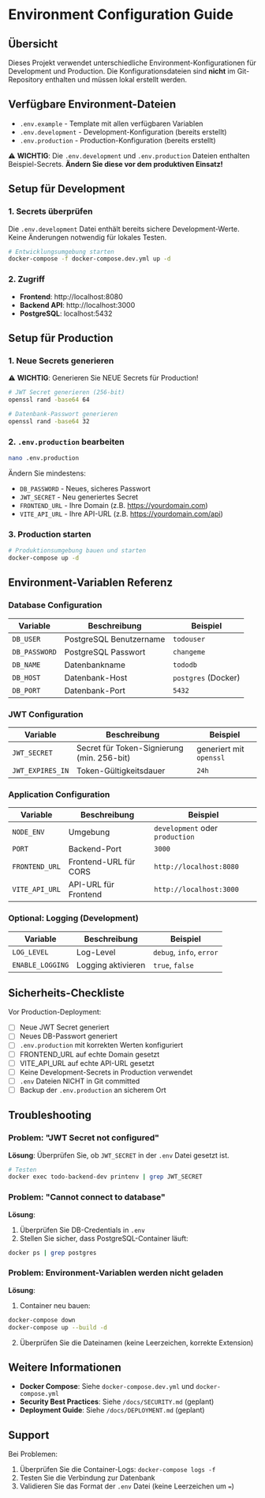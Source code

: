 # Environment Configuration Guide

## Übersicht

Dieses Projekt verwendet unterschiedliche Environment-Konfigurationen für Development und Production. Die Konfigurationsdateien sind **nicht** im Git-Repository enthalten und müssen lokal erstellt werden.

## Verfügbare Environment-Dateien

- `.env.example` - Template mit allen verfügbaren Variablen
- `.env.development` - Development-Konfiguration (bereits erstellt)
- `.env.production` - Production-Konfiguration (bereits erstellt)

⚠️ **WICHTIG**: Die `.env.development` und `.env.production` Dateien enthalten Beispiel-Secrets. **Ändern Sie diese vor dem produktiven Einsatz!**

## Setup für Development

### 1. Secrets überprüfen

Die `.env.development` Datei enthält bereits sichere Development-Werte. Keine Änderungen notwendig für lokales Testen.

```bash
# Entwicklungsumgebung starten
docker-compose -f docker-compose.dev.yml up -d
```

### 2. Zugriff

- **Frontend**: http://localhost:8080
- **Backend API**: http://localhost:3000
- **PostgreSQL**: localhost:5432

## Setup für Production

### 1. Neue Secrets generieren

⚠️ **WICHTIG**: Generieren Sie NEUE Secrets für Production!

```bash
# JWT Secret generieren (256-bit)
openssl rand -base64 64

# Datenbank-Passwort generieren
openssl rand -base64 32
```

### 2. `.env.production` bearbeiten

```bash
nano .env.production
```

Ändern Sie mindestens:
- `DB_PASSWORD` - Neues, sicheres Passwort
- `JWT_SECRET` - Neu generiertes Secret
- `FRONTEND_URL` - Ihre Domain (z.B. https://yourdomain.com)
- `VITE_API_URL` - Ihre API-URL (z.B. https://yourdomain.com/api)

### 3. Production starten

```bash
# Produktionsumgebung bauen und starten
docker-compose up -d
```

## Environment-Variablen Referenz

### Database Configuration

| Variable | Beschreibung | Beispiel |
|----------|--------------|----------|
| `DB_USER` | PostgreSQL Benutzername | `todouser` |
| `DB_PASSWORD` | PostgreSQL Passwort | `changeme` |
| `DB_NAME` | Datenbankname | `tododb` |
| `DB_HOST` | Datenbank-Host | `postgres` (Docker) |
| `DB_PORT` | Datenbank-Port | `5432` |

### JWT Configuration

| Variable | Beschreibung | Beispiel |
|----------|--------------|----------|
| `JWT_SECRET` | Secret für Token-Signierung (min. 256-bit) | generiert mit `openssl` |
| `JWT_EXPIRES_IN` | Token-Gültigkeitsdauer | `24h` |

### Application Configuration

| Variable | Beschreibung | Beispiel |
|----------|--------------|----------|
| `NODE_ENV` | Umgebung | `development` oder `production` |
| `PORT` | Backend-Port | `3000` |
| `FRONTEND_URL` | Frontend-URL für CORS | `http://localhost:8080` |
| `VITE_API_URL` | API-URL für Frontend | `http://localhost:3000` |

### Optional: Logging (Development)

| Variable | Beschreibung | Beispiel |
|----------|--------------|----------|
| `LOG_LEVEL` | Log-Level | `debug`, `info`, `error` |
| `ENABLE_LOGGING` | Logging aktivieren | `true`, `false` |

## Sicherheits-Checkliste

Vor Production-Deployment:

- [ ] Neue JWT Secret generiert
- [ ] Neues DB-Passwort generiert
- [ ] `.env.production` mit korrekten Werten konfiguriert
- [ ] FRONTEND_URL auf echte Domain gesetzt
- [ ] VITE_API_URL auf echte API-URL gesetzt
- [ ] Keine Development-Secrets in Production verwendet
- [ ] `.env` Dateien NICHT in Git committed
- [ ] Backup der `.env.production` an sicherem Ort

## Troubleshooting

### Problem: "JWT Secret not configured"

**Lösung**: Überprüfen Sie, ob `JWT_SECRET` in der `.env` Datei gesetzt ist.

```bash
# Testen
docker exec todo-backend-dev printenv | grep JWT_SECRET
```

### Problem: "Cannot connect to database"

**Lösung**:
1. Überprüfen Sie DB-Credentials in `.env`
2. Stellen Sie sicher, dass PostgreSQL-Container läuft:

```bash
docker ps | grep postgres
```

### Problem: Environment-Variablen werden nicht geladen

**Lösung**:
1. Container neu bauen:

```bash
docker-compose down
docker-compose up --build -d
```

2. Überprüfen Sie die Dateinamen (keine Leerzeichen, korrekte Extension)

## Weitere Informationen

- **Docker Compose**: Siehe `docker-compose.dev.yml` und `docker-compose.yml`
- **Security Best Practices**: Siehe `/docs/SECURITY.md` (geplant)
- **Deployment Guide**: Siehe `/docs/DEPLOYMENT.md` (geplant)

## Support

Bei Problemen:
1. Überprüfen Sie die Container-Logs: `docker-compose logs -f`
2. Testen Sie die Verbindung zur Datenbank
3. Validieren Sie das Format der `.env` Datei (keine Leerzeichen um `=`)
